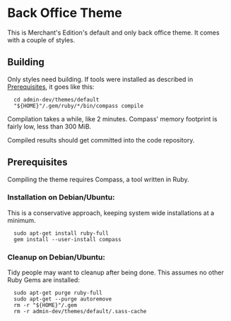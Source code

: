 # Back Office Theme

This is Merchant's Edition's default and only back office theme. It comes with a couple of styles.


## Building

Only styles need building. If tools were installed as described in [Prerequisites](#Prerequisites), it goes like this:
```
  cd admin-dev/themes/default
  "${HOME}"/.gem/ruby/*/bin/compass compile
```
Compilation takes a while, like 2 minutes. Compass' memory footprint is fairly low, less than 300 MiB.

Compiled results should get committed into the code repository.


## Prerequisites

Compiling the theme requires Compass, a tool written in Ruby.

### Installation on Debian/Ubuntu:

This is a conservative approach, keeping system wide installations at a minimum.
```
  sudo apt-get install ruby-full
  gem install --user-install compass
```

### Cleanup on Debian/Ubuntu:

Tidy people may want to cleanup after being done. This assumes no other Ruby Gems are installed:
```
  sudo apt-get purge ruby-full
  sudo apt-get --purge autoremove
  rm -r "${HOME}"/.gem
  rm -r admin-dev/themes/default/.sass-cache
```
